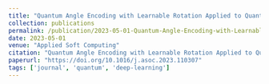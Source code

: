 ```yaml
---
title: "Quantum Angle Encoding with Learnable Rotation Applied to Quantum–Classical Convolutional Neural Networks"
collection: publications
permalink: /publication/2023-05-01-Quantum-Angle-Encoding-with-Learnable-Rotation-Applied-to-Quantum-Classical-Convolutional-Neural-Networks
date: 2023-05-01
venue: "Applied Soft Computing"
citation: "Quantum Angle Encoding with Learnable Rotation Applied to Quantum–Classical Convolutional Neural Networks. *Applied Soft Computing*, 2023. https://doi.org/10.1016/j.asoc.2023.110307"
paperurl: "https://doi.org/10.1016/j.asoc.2023.110307"
tags: ['journal', 'quantum', 'deep-learning']
---
```

